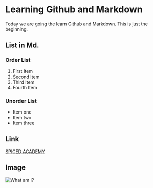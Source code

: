 # Learning Github and Markdown
Today we are going the learn Github and Markdown.
This is just the beginning.

## List in Md.

### Order List
1. First Item
2. Second Item
3. Third Item
4. Fourth Item

### Unorder List
- Item one
- Item two
- Item three

## Link
[SPICED ACADEMY](https://www.spiced-academy.com/en) 

## Image
![What am I?](https://www.sky.de/static/img/filmhighlights/sky_19-03_grinch.jpg)
